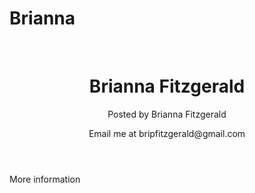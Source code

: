 # Brianna
 
<!DOCTYPE html>
<html>
<body>


  <header>
    <h1>Brianna Fitzgerald</h1>
    <p>Posted by Brianna Fitzgerald</p>
    <p>Email me at bripfitzgerald@gmail.com</p>
  </header>
  <p>More information</p>


</body>
</html>
